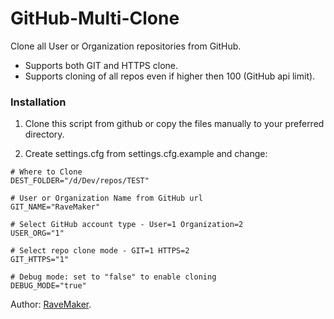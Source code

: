 GitHub-Multi-Clone
==================

Clone all User or Organization repositories from GitHub.

- Supports both GIT and HTTPS clone.
- Supports cloning of all repos even if higher then 100 (GitHub api limit).

### Installation

1. Clone this script from github or copy the files manually to your preferred directory.

2. Create settings.cfg from settings.cfg.example and change:

```
# Where to Clone
DEST_FOLDER="/d/Dev/repos/TEST"

# User or Organization Name from GitHub url
GIT_NAME="RaveMaker"

# Select GitHub account type - User=1 Organization=2
USER_ORG="1"

# Select repo clone mode - GIT=1 HTTPS=2
GIT_HTTPS="1"

# Debug mode: set to "false" to enable cloning
DEBUG_MODE="true"

```

Author: [RaveMaker][RaveMaker].

[RaveMaker]: http://ravemaker.net
